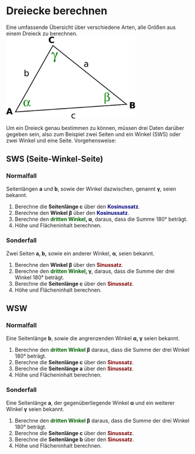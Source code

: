# Dreiecke berechnen
Eine umfassende Übersicht über verschiedene Arten, alle Größen aus einem Dreieck zu berechnen.
<img src="assets/dreieck.png" width="350" alt="Allgemeines Dreieck: Entgegen dem Uhrzeigersinn\n Ecken A, B, C, zugehörige Winkel alpha, beta, gamma, gegenüberliegende Seiten a, b, c" title="Allgemeines Dreieck: Entgegen dem Uhrzeigersinn&#013;&#010;Ecken: A, B, C;&#013;&#010;zugehörige Winkel: alpha, beta, gamma,&#013;&#010;gegenüberliegende Seiten: a, b, c">

Um ein Dreieck genau bestimmen zu können, müssen drei Daten darüber gegeben sein, also zum Beispiel zwei Seiten und ein Winkel (SWS) oder zwei Winkel und eine Seite. Vorgehensweise:

## SWS (Seite-Winkel-Seite)

### Normalfall

Seitenlängen **a** und **b**, sowie der Winkel dazwischen, genannt **&gamma;**, seien bekannt.

1. Berechne die **Seitenlänge c** über den **<font color=navy>Kosinussatz</font>**.
2. Berechne den **Winkel &beta;** über den **<font color=navy>Kosinussatz</font>**.
3. Berechne den  **<font color=darkgreen>dritten Winkel</font>, &alpha;**, daraus, dass die Summe 180° beträgt.
4. Höhe und Flächeninhalt berechnen.

### Sonderfall

Zwei Seiten **a, b,** sowie ein anderer Winkel, **&alpha;**, seien bekannt.

1. Berechne den **Winkel &beta;** über den **<font color=maroon>Sinussatz</font>**.
2. Berechne den **<font color=darkgreen>dritten Winkel</font>, &gamma;**, daraus, dass die Summe der drei Winkel 180° beträgt.
3. Berechne die **Seitenlänge c** über den **<font color=maroon>Sinussatz</font>**.
4. Höhe und Flächeninhalt berechnen.

## WSW

### Normalfall

Eine Seitenlänge **b**, sowie die angrenzenden Winkel **&alpha;, &gamma;** seien bekannt.

1. Berechne den **<font color=darkgreen>dritten Winkel</font> &beta;** daraus, dass die Summe der drei Winkel 180° beträgt.
2. Berechne die **Seitenlänge c** über den **<font color=maroon>Sinussatz</font>**.
3. Berechne die **Seitenlänge a** über den **<font color=maroon>Sinussatz</font>**.
4. Höhe und Flächeninhalt berechnen.

### Sonderfall

Eine Seitenlänge **a**, der gegenüberliegende Winkel **&alpha;** und ein weiterer Winkel **&gamma;** seien bekannt.

1. Berechne den **<font color=darkgreen>dritten Winkel</font> &beta;** daraus, dass die Summe der drei Winkel 180° beträgt.
2. Berechne die **Seitenlänge c** über den **<font color=maroon>Sinussatz</font>**.
3. Berechne die **Seitenlänge b** über den **<font color=maroon>Sinussatz</font>**.
4. Höhe und Flächeninhalt berechnen.
